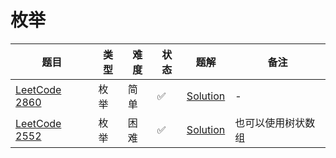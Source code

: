 # 枚举

| 题目                                                                         | 类型 | 难度 | 状态 | 题解                                  | 备注        |
|----------------------------------------------------------------------------|----|----|----|-------------------------------------|-----------|
| [LeetCode 2860](https://leetcode.cn/problems/happy-students)               | 枚举 | 简单 | ✅  | [Solution](ACM-题解-LeetCode-2860.md) | -         |
| [LeetCode 2552](https://leetcode.cn/problems/count-increasing-quadruplets) | 枚举 | 困难 | ✅  | [Solution](ACM-题解-LeetCode-2552.md) | 也可以使用树状数组 |
